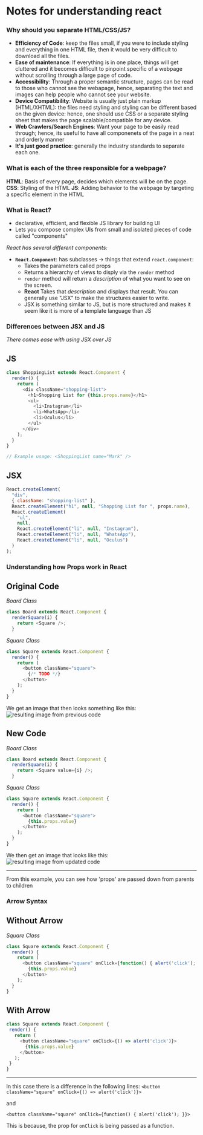 # Notes for understanding react

### Why should you separate HTML/CSS/JS?
* **Efficiency of Code**: keep the files small, if you were to include styling and everything in one HTML file, then it would be very difficult to download all the files. 
* **Ease of maintenance**: If everything is in one place, things will get cluttered and it becomes difficult to pinpoint specific of a webpage without scrolling through a large page of code.
* **Accessibility**: Through a proper semantic structure, pages can be read to those who cannot see the webapage, hence, separating the text and images can help people who cannot see your website.
* **Device Compatibility**: Website is usually just plain markup (HTML/XHTML): the files need styling and styling can be different based on the given device: hence, one should use CSS or a separate styling sheet that makes the page scalable/compatible for any device.
* **Web Crawlers/Search Engines**: Want your page to be easily read through; hence, its useful to have all componenets of the page in a neat and orderly manner
* **It's just good practice**: generally the industry standards to separate each one.

### What is each of the three responsible for a webpage?
**HTML**: Basis of every page, decides which elements will be on the page. 
**CSS**: Styling of the HTML
**JS**: Adding behavior to the webpage by targeting a specific element in the HTML

### What is React?
* declarative, efficient, and flexible JS library for building UI
* Lets you compose complex UIs from small and isolated pieces of code called "components"

*React has several different components:*

* **`React.Component`**: has subclasses -> things that extend `react.component`:
	* Takes the parameters called props
	* Returns a hierarchy of views to disply via the `render` method
	* `render` method will return a *description* of what you want to see on the screen.
	* **React** Takes that *description* and displays that result. You can generally use "JSX" to make the structures easier to write.
	* JSX is something similar to JS, but is more structured and makes it seem like it is more of a template language than JS



### Differences between JSX and JS
*There comes ease with using JSX over JS*
	

**JS**
---
```javascript
class ShoppingList extends React.Component {
  render() {
    return (
      <div className="shopping-list">
        <h1>Shopping List for {this.props.name}</h1>
        <ul>
          <li>Instagram</li>
          <li>WhatsApp</li>
          <li>Oculus</li>
        </ul>
      </div>
    );
  }
}

// Example usage: <ShoppingList name="Mark" />
```

**JSX**
---
```javascript
React.createElement(
  "div",
  { className: "shopping-list" },
  React.createElement("h1", null, "Shopping List for ", props.name),
  React.createElement(
    "ul",
    null,
    React.createElement("li", null, "Instagram"),
    React.createElement("li", null, "WhatsApp"),
    React.createElement("li", null, "Oculus")
  )
);
```

### Understanding how Props work in React

**Original Code**
---
*Board Class*
```javascript
class Board extends React.Component {
  renderSquare(i) {
    return <Square />;
  }
```

*Square Class*
```javascript
class Square extends React.Component {
  render() {
    return (
      <button className="square">
        {/* TODO */}
      </button>
    );
  }
}
```

We get an image that then looks something like this:
![resulting image from previous code](https://reactjs.org/static/tictac-empty-1566a4f8490d6b4b1ed36cd2c11fe4b6-a9336.png)

**New Code**
---
*Board Class*
```javascript
class Board extends React.Component {
  renderSquare(i) {
    return <Square value={i} />;
  }
```

*Square Class*
```javascript
class Square extends React.Component {
  render() {
    return (
      <button className="square">
        {this.props.value}
      </button>
    );
  }
}
```

We then get an image that looks like this:
![resulting image from updated code](https://reactjs.org/static/tictac-numbers-685df774da6da48f451356f33f4be8b2-be875.png)

---

From this example, you can see how 'props' are passed down from parents to children

### Arrow Syntax
**Without Arrow**
---
*Square Class*
```javascript
class Square extends React.Component {
  render() {
    return (
      <button className="square" onClick={function() { alert('click'); }}>
        {this.props.value}
      </button>
    );
  }
}
```
**With Arrow**
---
```javascript
class Square extends React.Component {
 render() {
   return (
     <button className="square" onClick={() => alert('click')}>
       {this.props.value}
     </button>
   );
 }
}
```
---

In this case there is a difference in the following lines:
`<button className="square" onClick={() => alert('click')}>`

and 

`<button className="square" onClick={function() { alert('click'); }}>`

This is because, the prop for `onClick` is being passed as a function.






###
